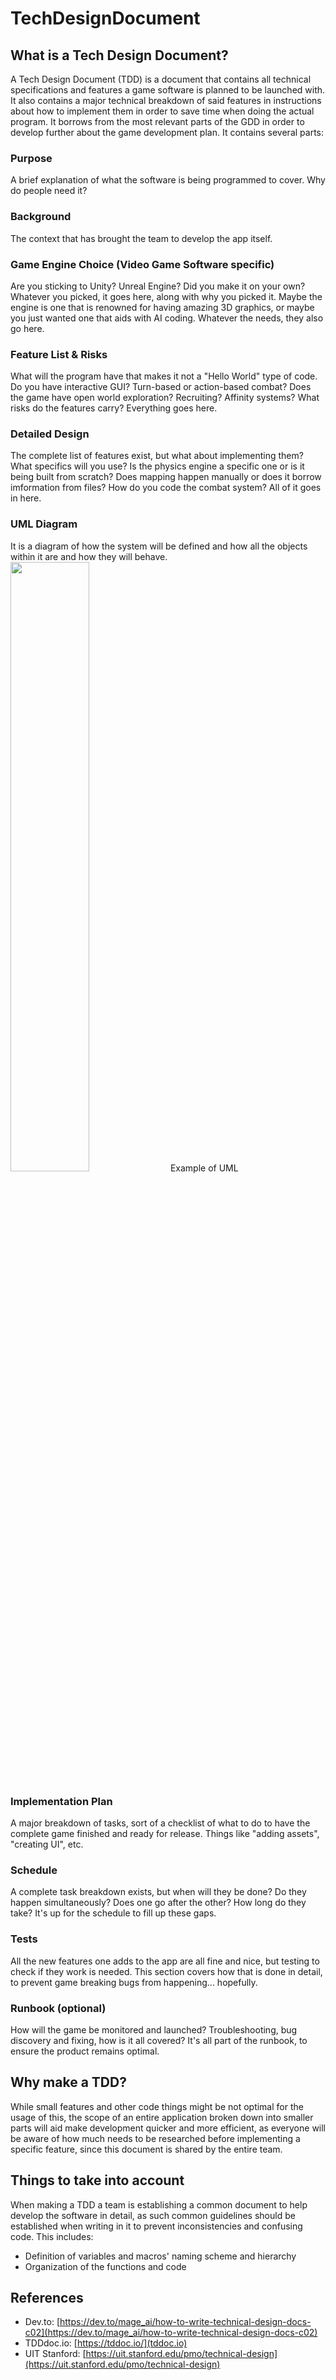 # TechDesignDocument
## What is a Tech Design Document?
A Tech Design Document (TDD) is a document that contains all technical specifications and features a game software is planned to be launched with. It also contains a major technical breakdown of said features in instructions about how to implement them in order to save time when doing the actual program. It borrows from the most relevant parts of the GDD in order to develop further about the game development plan. It contains several parts:
### Purpose
A brief explanation of what the software is being programmed to cover. Why do people need it?
### Background
The context that has brought the team to develop the app itself. 
### Game Engine Choice (Video Game Software specific)
Are you sticking to Unity? Unreal Engine? Did you make it on your own? Whatever you picked, it goes here, along with why you picked it. Maybe the engine is one that is renowned for having amazing 3D graphics, or maybe you just wanted one that aids with AI coding. Whatever the needs, they also go here.
### Feature List & Risks
What will the program have that makes it not a "Hello World" type of code. Do you have interactive GUI? Turn-based or action-based combat? Does the game have open world exploration? Recruiting? Affinity systems? What risks do the features carry? Everything goes here.
### Detailed Design
The complete list of features exist, but what about implementing them? What specifics will you use? Is the physics engine a specific one or is it being built from scratch? Does mapping happen manually or does it borrow imformation from files? How do you code the combat system? All of it goes in here.
### UML Diagram
It is a diagram of how the system will be defined and how all the objects within it are and how they will behave. 
<img src="https://i.imgur.com/BUJu2tk.png" width="50%">
Example of UML
### Implementation Plan
A major breakdown of tasks, sort of a checklist of what to do to have the complete game finished and ready for release. Things like "adding assets", "creating UI", etc.
### Schedule
A complete task breakdown exists, but when will they be done? Do they happen simultaneously? Does one go after the other? How long do they take? It's up for the schedule to fill up these gaps. 
### Tests
All the new features one adds to the app are all fine and nice, but testing to check if they work is needed. This section covers how that is done in detail, to prevent game breaking bugs from happening... hopefully. 
### Runbook (optional)
How will the game be monitored and launched? Troubleshooting, bug discovery and fixing, how is it all covered? It's all part of the runbook, to ensure the product remains optimal. 

## Why make a TDD?
While small features and other code things might be not optimal for the usage of this, the scope of an entire application broken down into smaller parts will aid make development quicker and more efficient, as everyone will be aware of how much needs to be researched before implementing a specific feature, since this document is shared by the entire team. 

## Things to take into account
When making a TDD a team is establishing a common document to help develop the software in detail, as such common guidelines should be established when writing in it to prevent inconsistencies and confusing code. This includes:
- Definition of variables and macros' naming scheme and hierarchy
- Organization of the functions and code

## References
- Dev.to: [https://dev.to/mage_ai/how-to-write-technical-design-docs-c02](https://dev.to/mage_ai/how-to-write-technical-design-docs-c02)
- TDDdoc.io: [https://tddoc.io/](tddoc.io)
- UIT Stanford: [https://uit.stanford.edu/pmo/technical-design](https://uit.stanford.edu/pmo/technical-design)

